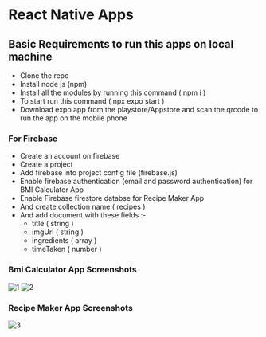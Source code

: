 # React Native Apps

## Basic Requirements to run this apps on local machine

* Clone the repo
* Install node js (npm)
* Install all the modules by running this command ( npm i )
* To start run this command ( npx expo start )
* Download expo app from the playstore/Appstore and scan the qrcode to run the app on the mobile phone

### For Firebase 
* Create an account on firebase
* Create a project
* Add firebase into project config file (firebase.js)
* Enable firebase authentication (email and password authentication) for BMI Calculator App
* Enable Firebase firestore databse for Recipe Maker App
* And create collection name ( recipes )
* And add document with these fields :- 
  * title ( string )
  * imgUrl ( string )
  * ingredients ( array )
  * timeTaken ( number )

### Bmi Calculator App Screenshots


![1](https://user-images.githubusercontent.com/38504330/201619096-638ec82f-c3b7-45ba-93c5-eeb69a521a57.png)
![2](https://user-images.githubusercontent.com/38504330/201619083-6379b1fa-e9f9-4b9c-badb-558d554b1b40.png)


### Recipe Maker App Screenshots
![3](https://user-images.githubusercontent.com/38504330/201619108-937fb87d-f4f0-4535-965a-e7e6a86142cc.png)
